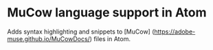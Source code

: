 # MuCow language support in Atom

Adds syntax highlighting and snippets to [MuCow] (https://adobe-muse.github.io/MuCowDocs/) files in Atom.
